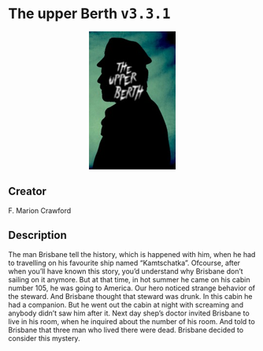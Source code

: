 
# The upper Berth <kbd>v3.3.1</kbd>

<center>
  <img src="./cover-1024.jpg"/>
</center>

## Creator
F. Marion Crawford

## Description
<p>The man Brisbane tell the history, which is happened with him, when he had to travelling on his favourite ship named “Kamtschatka”. Ofcourse, after when you’ll have known this story, you’d understand why Brisbane don’t sailing on it anymore. But at that time, in hot summer he came on his cabin number 105, he was going to America. Our hero noticed strange behavior of the steward. And Brisbane thought that steward was drunk. In this cabin he had a companion. But he went out the cabin at night with screaming and anybody didn’t saw him after it. Next day shep’s doctor invited Brisbane to live in his room, when he inquired about the number of his room. And told to Brisbane that three man who lived there were dead. Brisbane decided to consider this mystery.</p>
